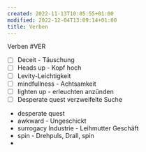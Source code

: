 ```yaml
---
created: 2022-11-13T10:05:55+01:00
modified: 2022-12-04T13:09:14+01:00
title: Verben
---
```


Verben #VER

- [ ] Deceit - Täuschung 
- [ ] Heads up - Kopf hoch
- [ ] Levity-Leichtigkeit
- [ ] mindfullness - Achtsamkeit 
- [ ] lighten up - erleuchten anzünden
- [ ] Desperate quest verzweifelte Suche
- desperate quest
- awkward  -  Ungeschickt
- surrogacy Industrie - Leihmutter Geschäft 
- spin - Drehpuls, Drall, spin
-
